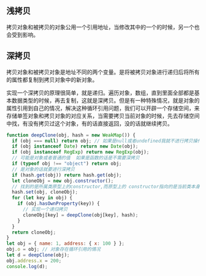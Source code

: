 ## 浅拷贝

拷贝对象和被拷贝的对象公用一个引用地址，当修改其中的一个的时候，另一个也会受到影响。

## 深拷贝

拷贝对象和被拷贝对象是地址不同的两个变量。是将被拷贝对象进行递归后将所有的属性都复制到拷贝对象中的新对象。

实现一个深拷贝的原理很简单，就是递归。遍历对象，数组，直到里面全部都是基本数据类型的时候，再去复制，这就是深拷贝。但是有一种特殊情况，就是对象的属性引用到自己的情况，解决这种循环引用问题，我们可以开辟一个存储空间，来存储单签对象和拷贝对象的对应关系，当需要拷贝当前对象的时候，先去存储空间中找，有没有拷贝过这个对象，有的话直接返回，没的话就继续拷贝。

```js
function deepClone(obj, hash = new WeakMap()) {
  if (obj === null) return obj; // 如果是null或者undefined我就不进行拷贝操作
  if (obj instanceof Date) return new Date(obj);
  if (obj instanceof RegExp) return new RegExp(obj);
  // 可能是对象或者普通的值  如果是函数的话是不需要深拷贝
  if (typeof obj !== "object") return obj;
  // 是对象的话就要进行深拷贝
  if (hash.get(obj)) return hash.get(obj);
  let cloneObj = new obj.constructor();
  // 找到的是所属类原型上的constructor,而原型上的 constructor指向的是当前类本身
  hash.set(obj, cloneObj);
  for (let key in obj) {
    if (obj.hasOwnProperty(key)) {
      // 实现一个递归拷贝
      cloneObj[key] = deepClone(obj[key], hash);
    }
  }
  return cloneObj;
}
let obj = { name: 1, address: { x: 100 } };
obj.o = obj; // 对象存在循环引用的情况
let d = deepClone(obj);
obj.address.x = 200;
console.log(d);
```
